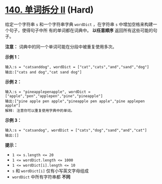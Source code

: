 # [140. 单词拆分 II][link] (Hard)

[link]: https://leetcode.cn/problems/word-break-ii/

给定一个字符串 `s` 和一个字符串字典 `wordDict` ，在字符串 `s` 中增加空格来构建一个句子，使得句子中所
有的单词都在词典中。 **以任意顺序** 返回所有这些可能的句子。

**注意：** 词典中的同一个单词可能在分段中被重复使用多次。

**示例 1：**

```
输入:s = "catsanddog", wordDict = ["cat","cats","and","sand","dog"]
输出:["cats and dog","cat sand dog"]
```

**示例 2：**

```
输入:s = "pineapplepenapple", wordDict = ["apple","pen","applepen","pine","pineapple"]
输出:["pine apple pen apple","pineapple pen apple","pine applepen apple"]
解释: 注意你可以重复使用字典中的单词。
```

**示例 3：**

```
输入:s = "catsandog", wordDict = ["cats","dog","sand","and","cat"]
输出:[]
```

**提示：**

- `1 <= s.length <= 20`
- `1 <= wordDict.length <= 1000`
- `1 <= wordDict[i].length <= 10`
- `s` 和 `wordDict[i]` 仅有小写英文字母组成
- `wordDict` 中所有字符串都 **不同**
